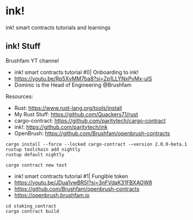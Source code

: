 # ink!
ink! smart contracts tutorials and learnings

## ink! Stuff
Brushfam YT channel</br>
- ink! smart contracts tutorial #0| Onboarding to ink!</br>
- https://youtu.be/Rp5XvMM7ba8?si=Zp1LLYNxPyMx-ulS</br>
- Dominic is the Head of Engineering @Brushfam

Resources:</br>
- Rust: https://www.rust-lang.org/tools/install</br>
- My Rust Stuff: https://github.com/Quackers71/rust</br>
- cargo-contract: https://github.com/paritytech/cargo-contract</br>
- ink!: https://github.com/paritytech/ink</br>
- OpenBrush: https://github.com/Brushfam/openbrush-contracts</br>
```
cargo install --force --locked cargo-contract -—version 2.0.0-beta.1
rustup toolchain add nightly
rustup default nightly

cargo contract new test
```

- ink! smart contracts tutorial #1| Fungible token</br>
- https://youtu.be/JDua1vwBR5I?si=3nFVdaK31FBXAOW8</br>
- https://github.com/Brushfam/openbrush-contracts
- https://openbrush.brushfam.io</br>

```
cd staking_contract
cargo contract build
```